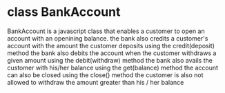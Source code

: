 # class BankAccount
BankAccount is a javascript class that enables a customer to open an account with an openining balance.
the bank also credits a customer's account with the amount the customer deposits using the credit(deposit) method
the bank also debits the account when the customer withdraws a given amount using the debit(withdraw) method
the bank also avails the customer with his/her balance using the get(balance) method
the account can also be closed using the close() method
the customer is also not allowed to withdraw the amount greater than his / her balance
